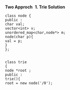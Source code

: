 **Two Approch**
​
**1. Trie Solution**
​
```
class node {
public :
char val;
vector<int> v;
unordered_map<char,node*> m;
node(char p){
val = p;
}
};
​
​
class trie
{
node *root ;
public :
trie(){
root = new node('/0');